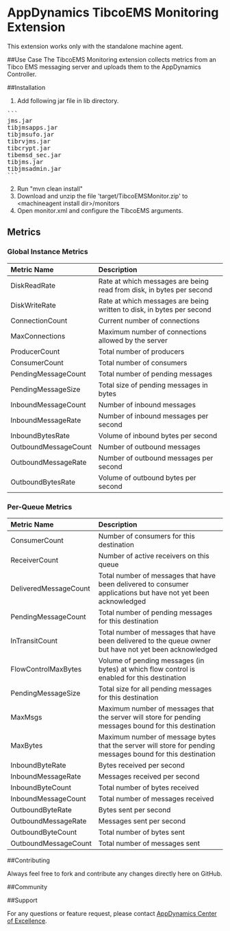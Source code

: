 # AppDynamics TibcoEMS Monitoring Extension

This extension works only with the standalone machine agent.

##Use Case
The TibcoEMS Monitoring extension collects metrics from an Tibco EMS messaging server and uploads them to the AppDynamics Controller. 


##Installation

1. Add following jar file in lib directory.
<pre>
```
jms.jar
tibjmsapps.jar
tibjmsufo.jar
tibrvjms.jar
tibcrypt.jar
tibemsd_sec.jar
tibjms.jar
tibjmsadmin.jar
```
</pre>
2. Run "mvn clean install"
3. Download and unzip the file 'target/TibcoEMSMonitor.zip' to \<machineagent install dir\>/monitors
4. Open monitor.xml and configure the TibcoEMS arguments.


## Metrics

### Global Instance Metrics

| Metric Name          | Description                                                           |
| :------------------- | :-------------------------------------------------------------------- |
| DiskReadRate         | Rate at which messages are being read from disk, in bytes per second  |
| DiskWriteRate        | Rate at which messages are being written to disk, in bytes per second |
| ConnectionCount      | Current number of connections                                         |
| MaxConnections       | Maximum number of connections allowed by the server                   |
| ProducerCount        | Total number of producers                                             |
| ConsumerCount        | Total number of consumers                                             |
| PendingMessageCount  | Total number of pending messages                                      |
| PendingMessageSize   | Total size of pending messages in bytes                               |
| InboundMessageCount  | Number of inbound messages                                            |
| InboundMessageRate   | Number of inbound messages per second                                 |
| InboundBytesRate     | Volume of inbound bytes per second                                    |
| OutboundMessageCount | Number of outbound messages                                           |
| OutboundMessageRate  | Number of outbound messages per second                                |
| OutboundBytesRate    | Volume of outbound bytes per second                                   |


### Per-Queue Metrics

| Metric Name           | Description |
| :-------------------- | :---------- |
| ConsumerCount         | Number of consumers for this destination |
| ReceiverCount         | Number of active receivers on this queue |
| DeliveredMessageCount | Total number of messages that have been delivered to consumer applications but have not yet been acknowledged |
| PendingMessageCount   | Total number of pending messages for this destination |
| InTransitCount        | Total number of messages that have been delivered to the queue owner but have not yet been acknowledged |
| FlowControlMaxBytes   | Volume of pending messages (in bytes) at which flow control is enabled for this destination |
| PendingMessageSize    | Total size for all pending messages for this destination |
| MaxMsgs               | Maximum number of messages that the server will store for pending messages bound for this destination |
| MaxBytes              | Maximum number of message bytes that the server will store for pending messages bound for this destination |
| InboundByteRate       | Bytes received per second |
| InboundMessageRate    | Messages received per second |
| InboundByteCount      | Total number of bytes received |
| InboundMessageCount   | Total number of messages received |
| OutboundByteRate      | Bytes sent per second |
| OutboundMessageRate   | Messages sent per second |
| OutboundByteCount     | Total number of bytes sent |
| OutboundMessageCount  | Total number of messages sent |


##Contributing

Always feel free to fork and contribute any changes directly here on GitHub.

##Community

##Support

For any questions or feature request, please contact [AppDynamics Center of Excellence](mailto:ace-request@appdynamics.com).


